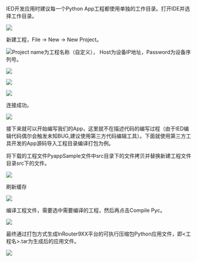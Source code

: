 IED开发应用时建议每一个Python App工程都使用单独的工作目录。打开IDE并选择工作目录。

![](/assets/iedworkspaceselection.png)

新建工程，File -&gt; New -&gt; New Project。

![](/assets/newproject1.png)Project name为工程名称（自定义）， Host为设备IP地址，Password为设备序列号。

![](/assets/newproject2.png)

![](/assets/newproject3.png)

![](/assets/configpythonenv.png)

连接成功。

![](/assets/connectscheck.png)

接下来就可以开始编写我们的App，这里就不在描述代码的编写过程（由于IED编辑代码偶尔会触发未知BUG,建议使用第三方代码编辑工具）。下面就使用第三方工具开发的App源码导入工程目录编译打包为例。

将下载的工程文件PyappSample文件中src目录下的文件拷贝并替换新建工程文件目录src下的文件。

![](/assets/newappcode.png)

刷新缓存

![](/assets/refresh.png)

编译工程文件，需要选中需要编译的工程，然后再点击Compile Pyc。

![](/assets/compile.png)

最终通过打包方式生成InRouter9XX平台的可执行压缩包Python应用文件，即&lt;工程名&gt;.tar为生成后的应用文件。

![](/assets/packaging.png)

